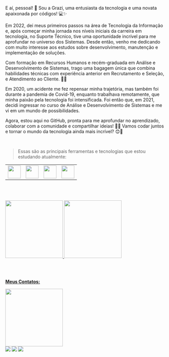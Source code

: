 E aí, pessoal! 👋 Sou a Grazi, uma entusiasta da tecnologia e uma novata apaixonada por códigos! 💻✨

Em 2022, dei meus primeiros passos na área de Tecnologia da Informação e, após começar minha jornada nos níveis iniciais da carreira em tecnologia, no Suporte Técnico, tive uma oportunidade incrível para me aprofundar no universo dos Sistemas. Desde então, venho me dedicando com muito interesse aos estudos sobre desenvolvimento, manutenção e implementação de soluções.

Com formação em Recursos Humanos e recém-graduada em Análise e Desenvolvimento de Sistemas, trago uma bagagem única que combina habilidades técnicas com experiência anterior em Recrutamento e Seleção, e Atendimento ao Cliente. 💼✨

Em 2020, um acidente me fez repensar minha trajetória, mas também foi durante a pandemia de Covid-19, enquanto trabalhava remotamente, que minha paixão pela tecnologia foi intensificada. Foi então que, em 2021, decidi ingressar no curso de Análise e Desenvolvimento de Sistemas e me vi em um mundo de possibilidades.

Agora, estou aqui no GitHub, pronta para me aprofundar no aprendizado, colaborar com a comunidade e compartilhar ideias! 💬✨ Vamos codar juntos e tornar o mundo da tecnologia ainda mais incrível? 😊🚀

<br>

> Essas são as principais ferramentas e tecnologias que estou estudando atualmente:

<table>
  <tr>
  <td><img loading="lazy" src="https://cdn.jsdelivr.net/gh/devicons/devicon@latest/icons/html5/html5-original.svg" width="40" height="40"/></td>
  <td><img loading="lazy" src="https://cdn.jsdelivr.net/gh/devicons/devicon@latest/icons/css3/css3-original.svg" width="40" height="40"/></td>
  <td><img loading="lazy" src="https://cdn.jsdelivr.net/gh/devicons/devicon@latest/icons/javascript/javascript-original.svg" width="40" height="40"/></td>
  <td><img loading="lazy" src="https://cdn.jsdelivr.net/gh/devicons/devicon@latest/icons/git/git-original.svg" width="40" height="40"/></td>
  </tr>
</table>

<br><br>

<div>
<a href="https://github.com/grazielle-bastos">
<img loading="lazy" height="180em" src="https://github-readme-stats.vercel.app/api/top-langs/?username=grazielle-bastos&layout=compact&langs_count=7&theme=dracula"/>
<img loading="lazy" height="180em" src="https://github-readme-stats.vercel.app/api?username=grazielle-bastos&show_icons=true&theme=dracula&include_all_commits=true&count_private=true"/>
</div>

<br><br>


**Meus Contatos:**

<img loading="lazy" src="https://private-user-images.githubusercontent.com/87940829/304606978-23fb2b76-fd57-433c-8027-1a26f7ab6bcf.jpeg?jwt=eyJhbGciOiJIUzI1NiIsInR5cCI6IkpXVCJ9.eyJpc3MiOiJnaXRodWIuY29tIiwiYXVkIjoicmF3LmdpdGh1YnVzZXJjb250ZW50LmNvbSIsImtleSI6ImtleTUiLCJleHAiOjE3MDc4Nzk1NjAsIm5iZiI6MTcwNzg3OTI2MCwicGF0aCI6Ii84Nzk0MDgyOS8zMDQ2MDY5NzgtMjNmYjJiNzYtZmQ1Ny00MzNjLTgwMjctMWEyNmY3YWI2YmNmLmpwZWc_WC1BbXotQWxnb3JpdGhtPUFXUzQtSE1BQy1TSEEyNTYmWC1BbXotQ3JlZGVudGlhbD1BS0lBVkNPRFlMU0E1M1BRSzRaQSUyRjIwMjQwMjE0JTJGdXMtZWFzdC0xJTJGczMlMkZhd3M0X3JlcXVlc3QmWC1BbXotRGF0ZT0yMDI0MDIxNFQwMjU0MjBaJlgtQW16LUV4cGlyZXM9MzAwJlgtQW16LVNpZ25hdHVyZT1jODA0MTQ2OTJkMWJmYTc1NDVjZGI0ODZjNWQ4ZGQ1ODMyNjVlZWFhYmZkNTY0YWZhMzRmN2QzYzEzNGI4MzdhJlgtQW16LVNpZ25lZEhlYWRlcnM9aG9zdCZhY3Rvcl9pZD0wJmtleV9pZD0wJnJlcG9faWQ9MCJ9.dYHTSBbmt6WOhFLnALxuelFDkSV18W-J_4o7Dc6xyAk" height="180">

<div>
<a href="www.instagram.com/gra_thay/" target="_blank"><img loading="lazy" src="https://img.shields.io/badge/-Instagram-%23E4405F?style=for-the-badge&logo=instagram&logoColor=white" target="_blank"></a>
<a href="https://www.linkedin.com/in/graziellebastos/" target="_blank"><img loading="lazy" src="https://img.shields.io/badge/-LinkedIn-%230077B5?style=for-the-badge&logo=linkedin&logoColor=white" target="_blank"></a>   
<a href = "mailto:grazielle1101@gmail.com"><img loading="lazy" src="https://img.shields.io/badge/Gmail-D14836?style=for-the-badge&logo=gmail&logoColor=white" target="_blank"></a>
</div>
          

<!--
**grazielle-bastos/grazielle-bastos** is a ✨ _special_ ✨ repository because its `README.md` (this file) appears on your GitHub profile.

Here are some ideas to get you started:

- 🔭 I’m currently working on ...
- 🌱 I’m currently learning ...
- 👯 I’m looking to collaborate on ...
- 🤔 I’m looking for help with ...
- 💬 Ask me about ...
- 📫 How to reach me: ...
- 😄 Pronouns: ...
- ⚡ Fun fact: ...
-->
